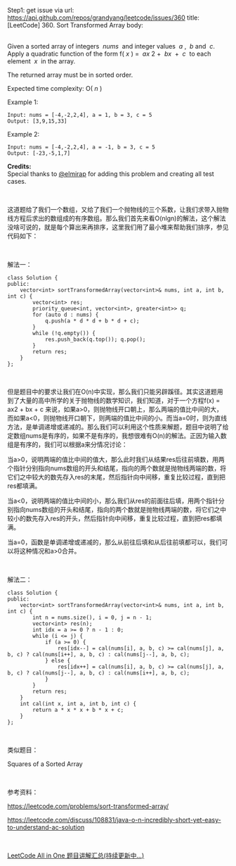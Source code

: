 Step1: get issue via url: https://api.github.com/repos/grandyang/leetcode/issues/360 
 title:[LeetCode] 360. Sort Transformed Array 
 body:  
  

Given a sorted array of integers  _nums_  and integer values  _a_ ,  _b_ and  _c_. Apply a quadratic function of the form f( _x_ ) =  _ax_ 2 +  _bx_  +  _c_  to each element  _x_  in the array.

The returned array must be in sorted order.

Expected time complexity: O( _n_ )

Example 1:
    
    
    Input: nums = [-4,-2,2,4], a = 1, b = 3, c = 5
    Output: [3,9,15,33]
    

Example 2:
    
    
    Input: nums = [-4,-2,2,4], a = -1, b = 3, c = 5
    Output: [-23,-5,1,7]

**Credits:**  
Special thanks to [@elmirap](https://discuss.leetcode.com/user/elmirap) for adding this problem and creating all test cases.

 

这道题给了我们一个数组，又给了我们一个抛物线的三个系数，让我们求带入抛物线方程后求出的数组成的有序数组。那么我们首先来看O(nlgn)的解法，这个解法没啥可说的，就是每个算出来再排序，这里我们用了最小堆来帮助我们排序，参见代码如下：

 

解法一：
    
    
    class Solution {
    public:
        vector<int> sortTransformedArray(vector<int>& nums, int a, int b, int c) {
            vector<int> res;
            priority_queue<int, vector<int>, greater<int>> q;
            for (auto d : nums) {
                q.push(a * d * d + b * d + c);
            }
            while (!q.empty()) {
                res.push_back(q.top()); q.pop();
            }
            return res;
        }
    }; 

 

但是题目中的要求让我们在O(n)中实现，那么我们只能另辟蹊径。其实这道题用到了大量的高中所学的关于抛物线的数学知识，我们知道，对于一个方程f(x) = ax2 \+ bx + c 来说，如果a>0，则抛物线开口朝上，那么两端的值比中间的大，而如果a<0，则抛物线开口朝下，则两端的值比中间的小。而当a=0时，则为直线方法，是单调递增或递减的。那么我们可以利用这个性质来解题，题目中说明了给定数组nums是有序的，如果不是有序的，我想很难有O(n)的解法。正因为输入数组是有序的，我们可以根据a来分情况讨论：

当a>0，说明两端的值比中间的值大，那么此时我们从结果res后往前填数，用两个指针分别指向nums数组的开头和结尾，指向的两个数就是抛物线两端的数，将它们之中较大的数先存入res的末尾，然后指针向中间移，重复比较过程，直到把res都填满。

当a<0，说明两端的值比中间的小，那么我们从res的前面往后填，用两个指针分别指向nums数组的开头和结尾，指向的两个数就是抛物线两端的数，将它们之中较小的数先存入res的开头，然后指针向中间移，重复比较过程，直到把res都填满。

当a=0，函数是单调递增或递减的，那么从前往后填和从后往前填都可以，我们可以将这种情况和a>0合并。

 

解法二：
    
    
    class Solution {
    public:
        vector<int> sortTransformedArray(vector<int>& nums, int a, int b, int c) {
            int n = nums.size(), i = 0, j = n - 1;
            vector<int> res(n);
            int idx = a >= 0 ? n - 1 : 0;
            while (i <= j) {
                if (a >= 0) {
                    res[idx--] = cal(nums[i], a, b, c) >= cal(nums[j], a, b, c) ? cal(nums[i++], a, b, c) : cal(nums[j--], a, b, c);
                } else {
                    res[idx++] = cal(nums[i], a, b, c) >= cal(nums[j], a, b, c) ? cal(nums[j--], a, b, c) : cal(nums[i++], a, b, c);
                }
            }
            return res;
        }
        int cal(int x, int a, int b, int c) {
            return a * x * x + b * x + c;
        }
    }; 

 

类似题目：

Squares of a Sorted Array

 

参考资料：

<https://leetcode.com/problems/sort-transformed-array/>

<https://leetcode.com/discuss/108831/java-o-n-incredibly-short-yet-easy-to-understand-ac-solution>

 

[LeetCode All in One 题目讲解汇总(持续更新中...)](http://www.cnblogs.com/grandyang/p/4606334.html)
